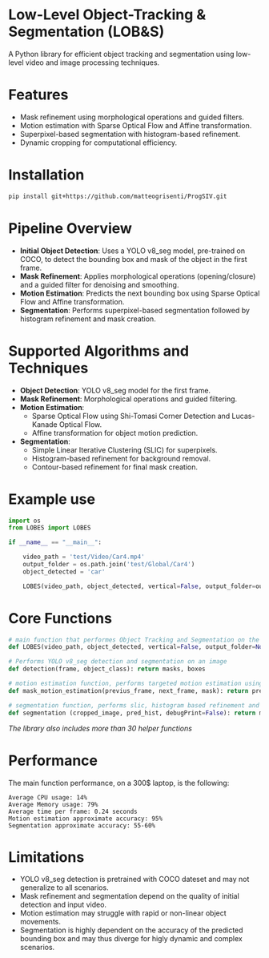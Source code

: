 # Low-Level Object-Tracking & Segmentation (LOB&S)
A Python library for efficient object tracking and segmentation using low-level video and image processing techniques.

# Features
- Mask refinement using morphological operations and guided filters.
- Motion estimation with Sparse Optical Flow and Affine transformation.
- Superpixel-based segmentation with histogram-based refinement.
- Dynamic cropping for computational efficiency.

# Installation
```bash
pip install git+https://github.com/matteogrisenti/ProgSIV.git
```

# Pipeline Overview
- **Initial Object Detection**: Uses a YOLO v8_seg model, pre-trained on COCO, to detect the bounding box and mask of the object in the first frame.
- **Mask Refinement**: Applies morphological operations (opening/closure) and a guided filter for denoising and smoothing.
- **Motion Estimation**: Predicts the next bounding box using Sparse Optical Flow and Affine transformation.
- **Segmentation**: Performs superpixel-based segmentation followed by histogram refinement and mask creation.

# Supported Algorithms and Techniques
- **Object Detection**: YOLO v8_seg model for the first frame.
- **Mask Refinement**: Morphological operations and guided filtering.
- **Motion Estimation**:
  - Sparse Optical Flow using Shi-Tomasi Corner Detection and Lucas-Kanade Optical Flow.
  - Affine transformation for object motion prediction.
- **Segmentation**:
  - Simple Linear Iterative Clustering (SLIC) for superpixels.
  - Histogram-based refinement for background removal.
  - Contour-based refinement for final mask creation.

# Example use
```python
import os
from LOBES import LOBES

if __name__ == "__main__":

    video_path = 'test/Video/Car4.mp4'
    output_folder = os.path.join('test/Global/Car4')
    object_detected = 'car'

    LOBES(video_path, object_detected, vertical=False, output_folder=output_folder,  saveVideo=True, debugPrint=False)
```

# Core Functions
```python
# main function that performes Object Tracking and Segmentation on the input video
def LOBES(video_path, object_detected, vertical=False, output_folder=None, saveVideo=False, debugPrint=False):
```
```python
# Performs YOLO v8_seg detection and segmentation on an image
def detection(frame, object_class): return masks, boxes
```
```python
# motion estimation function, performs targeted motion estimation using Lucas Kanade optical flow to predict the position of a specific object on the next frame
def mask_motion_estimation(previus_frame, next_frame, mask): return previous_points, next_points, affine_matrix
```
```python
# segmentation function, performs slic, histogram based refinement and contour refinement to extract the subject from an image
def segmentation (cropped_image, pred_hist, debugPrint=False): return mask
```
*The library also includes more than 30 helper functions*

# Performance
The main function performance, on a 300$ laptop, is the following:
```
Average CPU usage: 14%
Average Memory usage: 79%
Average time per frame: 0.24 seconds
Motion estimation approximate accuracy: 95%
Segmentation approximate accuracy: 55-60%
```

# Limitations
- YOLO v8_seg detection is pretrained with COCO dateset and may not generalize to all scenarios.
- Mask refinement and segmentation depend on the quality of initial detection and input video.
- Motion estimation may struggle with rapid or non-linear object movements.
- Segmentation is highly dependent on the accuracy of the predicted bounding box and may thus diverge for higly dynamic and complex scenarios.

